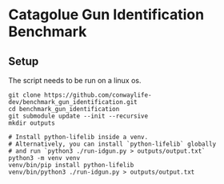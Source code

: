 # Catagolue Gun Identification Benchmark

## Setup

The script needs to be run on a linux os.


```
git clone https://github.com/conwaylife-dev/benchmark_gun_identification.git
cd benchmark_gun_identification
git submodule update --init --recursive
mkdir outputs

# Install python-lifelib inside a venv.
# Alternatively, you can install `python-lifelib` globally
# and run `python3 ./run-idgun.py > outputs/output.txt`
python3 -m venv venv
venv/bin/pip install python-lifelib
venv/bin/python3 ./run-idgun.py > outputs/output.txt
```

